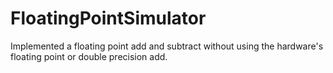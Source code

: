 # FloatingPointSimulator
Implemented a floating point add and subtract without using the hardware's floating point or double precision add.
